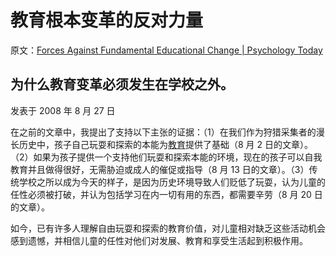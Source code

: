# 教育根本变革的反对力量

原文：[Forces Against Fundamental Educational Change | Psychology Today](https://www.psychologytoday.com/us/blog/freedom-learn/200808/forces-against-fundamental-educational-change)

## 为什么教育变革必须发生在学校之外。

发表于 2008 年 8 月 27 日

在之前的文章中，我提出了支持以下主张的证据：（1）在我们作为狩猎采集者的漫长历史中，孩子自己玩耍和探索的本能为[教育](https://www.psychologytoday.com/us/basics/education)提供了基础（8 月 2 日的文章）。（2）如果为孩子提供一个支持他们玩耍和探索本能的环境，现在的孩子可以自我教育并且做得很好，无需胁迫或成人的催促或指导（8 月 13 日的文章）。（3）传统学校之所以成为今天的样子，是因为历史环境导致人们贬低了玩耍，认为儿童的任性必须被打破，并认为包括学习在内一切有用的东西，都需要辛劳（8 月 20 日的文章）。

如今，已有许多人理解自由玩耍和探索的教育价值，对儿童相对缺乏这些活动机会感到遗憾，并相信儿童的任性对他们对发展、教育和享受生活起到积极作用。